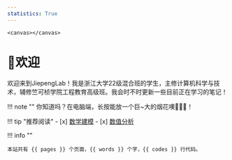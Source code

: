 ```yaml
---
statistics: True
---
```


<html>
<head>
    <meta charset="UTF-8">
    <meta name="viewport" content="width=device-width, initial-scale=1.0">
    <title>JJP</title>
    <style>
        canvas {
            position: fixed;
            width: 100%;
            height: 100%;
            right: 0%;
            bottom: 0%;
            z-index: -1;
        }
    </style>
</head>

<html>

    <canvas></canvas>

</html>
<script src="./assets/javascripts/canvas.js"></script>
</html>




# 👋欢迎

欢迎来到JiepengLab！我是浙江大学22级混合班的学生，主修计算机科学与技术，辅修竺可桢学院工程教育高级班。我会时不时更新一些目前正在学习的笔记！

!!! note ""
    你知道吗？在电脑端，长按能放一个巨~大的烟花噢🎇🎇🎇！

!!! tip "推荐阅读"
    - [x] [数学建模](./Fundemental/Mathematical-Modeling/index.md)
    - [x] [数值分析](./CS/NA/index.md)








 <div class="experience" ></div>

<!DOCTYPE html>
<html lang="en">

<head>
    <style>
        .img{
            width: 50px;
            height: 50px;
            position: absolute;
            background-image: url('./images/chase.gif');
            background-size: cover;
        }
    </style>
</head>

<body>
    <div class="img"></div>
</body>
    <script src="./assets/javascripts/chase.js">
    </script>
</html>

!!! info ""

    本站共有 {{ pages }} 个页面，{{ words }} 个字，{{ codes }} 行代码。